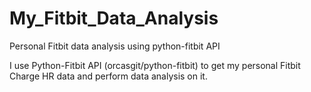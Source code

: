 # My_Fitbit_Data_Analysis
Personal Fitbit data analysis using python-fitbit API

I use Python-Fitbit API (orcasgit/python-fitbit) to get my personal Fitbit Charge HR data and perform data analysis on it.

